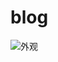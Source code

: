 # blog
![外观](https://github.com/GitFlzy/windowAdvancedControl/blob/master/static/assets/a74660632e2a9e6708a2ceed5126.gif)
